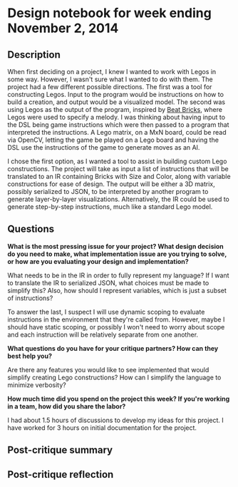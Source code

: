 # Design notebook for week ending November 2, 2014

## Description

When first deciding on a project, I knew I wanted to work with Legos in some way. However, I wasn't sure what I wanted to do with them. The project had a few different possible directions. The first was a tool for constructing Legos. Input to the program would be instructions on how to build a creation, and output would be a visualized model. The second was using Legos as the output of the program, inspired by [Beat Bricks](https://github.com/superquadratic/beat-bricks), where Legos were used to specify a melody. I was thinking about having input to the DSL being game instructions which were then passed to a program that interpreted the instructions. A Lego matrix, on a MxN board, could be read via OpenCV, letting the game be played on a Lego board and having the DSL use the instructions of the game to generate moves as an AI.

I chose the first option, as I wanted a tool to assist in building custom Lego constructions. The project will take as input a list of instructions that will be translated to an IR containing Bricks with Size and Color, along with variable constructions for ease of design. The output will be either a 3D matrix, possibly serialized to JSON, to be interpreted by another program to generate layer-by-layer visualizations. Alternatively, the IR could be used to generate step-by-step instructions, much like a standard Lego model.

## Questions

**What is the most pressing issue for your project? What design decision do
you need to make, what implementation issue are you trying to solve, or how
are you evaluating your design and implementation?**

What needs to be in the IR in order to fully represent my language? If I want to translate the IR to serialized JSON, what choices must be made to simplify this? Also, how should I represent variables, which is just a subset of instructions? 

To answer the last, I suspect I will use dynamic scoping to evaluate instructions in the environment that they're called from. However, maybe I should have static scoping, or possibly I won't need to worry about scope and each instruction will be relatively separate from one another.

**What questions do you have for your critique partners? How can they best help
you?**

Are there any features you would like to see implemented that would simplify creating Lego constructions? How can I simplify the language to minimize verbosity? 

**How much time did you spend on the project this week? If you're working in a
team, how did you share the labor?**

I had about 1.5 hours of discussions to develop my ideas for this project. I have worked for 3 hours on initial documentation for the project.

## Post-critique summary

## Post-critique reflection
